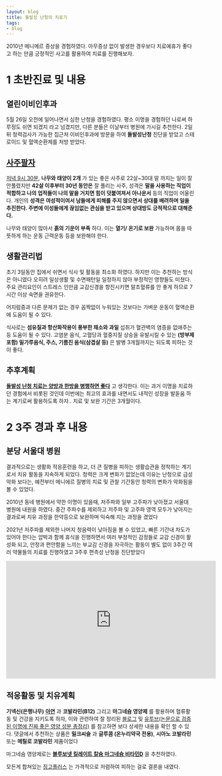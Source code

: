 ```yaml
---
layout: blog
title: 돌발성 난청의 치료기
tags: 
- blog
---
```


2010년 메니메르 증상을 경험하였다. 아무증상 없이 발생한 경우보다 치료예휴가 좋다고 하는 만큼 긍정적인 사고를 활용하여 치료를 진행해보자.

# **1 초반진료 및 내용**

## **열린이비인후과**

5월 26일 오전에 일어나면서 심한 난청을 경험하였다. 평소 이명을 경험하던 나로써 하루정도 쉬면 되겠지 라고 넘겼지만, 다른 분들은 이날부터 병원에 가시길 추천한다. 2일 뒤 청력검사가 가능한 집근처 이비인후과에 방문을 하여 **돌발성난청** 진단을 받았고 스테로이드 및 혈액순환제를 처방 받았다.

## **[사주팔자](https://kr.fateup.com/)**

[저녁 9시 30분](https://kr.fateup.com/Doc_Base/Summary.aspx?M=I05PTkUj64Ko7ISxIzQyMDUyMTcwIyjslpEpMTk3OS4xMi4xNCAyMTozMCDquIjsmpTsnbwjKOydjCkxOTc5LjEwLjI1IOS6peaZgiPquYDsmqnrspQoNDPshLgpIzU1MTI1MTIzI0tPUi0zMCMjNjM3NTgwODgwMTc2MzI5NzA5&TAGS=N), **나무와 태양이 2개** 가 있는 좋은 사주로 22살~30대 말 까지는 일이 잘 안풀렸지만 **42살 이후부터 30년 동안은** 잘 풀리는 사주, 성격은 **말을 사용하는 직업이 적합하고 나의 업적들이 나의 말을 거치면 힘이 덧붙여져서 아나운서** 등의 직업이 어울린다. 개인의 **성격은 여성적이여서 남들에게 피해를 주지 않으면서 상대를 배려하며 일을 추진한다. 주변에 이성들에게 끊임없는 관심을 받고 있으며 상대방도 긍적적으로 대해준다.**  

나무와 태양이 많아서 **흙의 기운이 부족** 하다. 이는 **열기/ 온기로 보완** 가능하며 몸을 따뜻하게 하는  운동 근력운동 등을 보완해야 한다.

## **생활관리법**

초기 3일동안 집에서 쉬면서 식사 및 활동을 최소화 하였다. 하지만 이는 추천하는 방식은 아니였다 오히려 일상생활 및 수면패턴일 일정하지 않아 부정적인 영향들도 미쳤다. 주요 관리요인이 스트레스 인만큼 교감신경을 항진시키면 말초혈류를 안 좋게 하므로 7시간 이상 숙면을 권유한다. 

어지럼증과 다른 문제가 없는 경우 꼼짝없이 누워있는 것보다는 가벼운 운동이 혈액순환에 도움이 될 수 있다.

식사로는 **섬유질과 항산화작용이 풍부한 채소와 과일** 섭취가 혈관벽의 염증을 없애주는 등 도움이 될 수 있다. 고염분 음식, 고혈당과 혈중지질 상승을 유발시킬 수 있는 **(방부제 포함) 밀가루음식, 주스, 기름진 음식(삼겹살 등)** 은 발병 3개월까지는 되도록 피하는 것이 좋다.

## **추후계획**

**[돌발성 난청 치료는 양방과 한방을 병행하면 좋다](http://www.kmedinfo.co.kr/news/articleView.html?idxno=55737)** 고 생각한다. 이는 과거 이명을 치료하던 경험에서 비롯된 것인데 이번에는 최고의 효과를 내면서도 내적인 성장을 발돋움 하는 계기로써 활용하도록 하자.. 치료 및 보완 기간은 3개월이다.

# **2 3주 경과 후 내용**

## **분당 서울대 병원**

결과적으로는 생활화 적응훈련을 하고, 더 큰 질병을 피하는 생활습관을 정착하는 계기로서 치유 활동을 지속하게 되었다. 청력은 크게 변화가 없었는데 이유는 난청으로 급성 악화 보다는, 예전부터 메니에르 질병의 치료 및 관찰 기간동안 청력의 변화가 악화됨을 볼 수 있었다. 

2010년 동네 병원에서 약한 이명이 있을때, 저주파와 일부 고주파가 낮아졌고 서울대 병원에 내원을 하였다. 중간 주파수를 제외하고 저주파 및 고주파 영역 모두가 낮아지는 결과로써 치유 과정을 한약등으로 보완하며 익숙해 지는 과정을 겼었다

2021년 저주파를 제외한 나머지 청음력이 낮아짐을 볼 수 있었고, 빠른 기간내 차도가 있어야 한다는 압박과 함께 휴식을 진행하면서 여러 부정적인 감정들로 교감 신경이 활성화 되고, 안정과 편안함을 느끼는 부교감 신경을 자극하는 활동이 별도 없이 3주간 여러 약물들의 치료를 진행하였고 3주후 편측성 난청을 진단받았다


<iframe width="560" height="315" src="https://www.youtube.com/embed/0xrXs6c1wes" title="YouTube video player" frameborder="0" allow="accelerometer; autoplay; clipboard-write; encrypted-media; gyroscope; picture-in-picture" allowfullscreen></iframe>

## **적응활동 및 치유계획**

**기넥신(은행나무)** **[아연](https://odusa.co.kr/556/)** 과 **코발라민(B12)** 그리고 **마그네슘 영양제** 를 활용하며 혈류활동 및 건강을 지키도록 하자, 이와 관련하여 잘 정리된 [블로그](https://countrysome.tistory.com/39) 및 [유투브(논문으로 검증된 이명에 진짜 좋은 영양 성분 총정리)](https://youtu.be/obZ0o0oaqOk) 를 참고하면 보다 상세한 내용을 확인 할 수 있다. 댓글에서 추천하는 상품은 **밀크씨슬** 과 **글루콤 (온누리약국 전용)**, **시아노 코발라민** 또는 **메틸로 코발라민** 제품이었다

마그네슘 영양제로는 **[블루보넷 킬레이트 칼슘 마그네슘 비타민D](https://www.amazon.com/BlueBonnet-Calcium-Citrate-Vitamin-Caplets/dp/B001RMEOX4/ref=sr_1_11?dchild=1&keywords=Bluebonnet+Calcium+Citrate+Magnesium+Vitamin+D3&qid=1623846625&sr=8-11)** 을 추천하였다. 

모든게 합쳐있는 [징고플러스](https://www.coupang.com/vp/products/1708131148?itemId=2907005694&vendorItemId=70441364912&src=1032034&spec=10305201&addtag=400&ctag=1708131148&lptag=P1708131148&itime=20210616222840&pageType=PRODUCT&pageValue=1708131148&wPcid=42405644949375284366937&wRef=prod.danawa.com&wTime=20210616222840&redirect=landing&isAddedCart=) 는 가격적으로 저렴하여 피하는 걸로 결론을 내였다.
